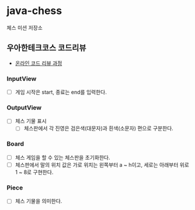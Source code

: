 # java-chess

체스 미션 저장소

## 우아한테크코스 코드리뷰

- [온라인 코드 리뷰 과정](https://github.com/woowacourse/woowacourse-docs/blob/master/maincourse/README.md)

### InputView
- [ ] 게임 시작은 start, 종료는 end를 입력한다. 

### OutputView
- [ ] 체스 기물 표시
  - [ ] 체스판에서 각 진영은 검은색(대문자)과 흰색(소문자) 편으로 구분한다.

### Board
- [ ] 체스 게임을 할 수 있는 체스판을 초기화한다.
- [ ] 체스판에서 말의 위치 값은 가로 위치는 왼쪽부터 a ~ h이고, 세로는 아래부터 위로 1 ~ 8로 구현한다.

### Piece
- [ ] 체스 기물을 의미한다.
